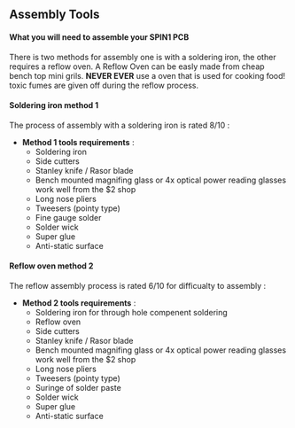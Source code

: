 

## Assembly Tools
#### What you will need to assemble your SPIN1 PCB ####

There is two methods for assembly one is with a soldering iron, the other requires a reflow oven. A Reflow Oven can be easly made from cheap bench top mini grils. **NEVER EVER** use a oven that is used for cooking food! toxic fumes are given off during the reflow process. 

#### Soldering iron method 1 #####

The process of assembly with a soldering iron is rated 8/10 :

- **Method 1 tools requirements** :
	- Soldering iron
	- Side cutters
	- Stanley knife / Rasor blade
	- Bench mounted magnifing glass or 4x optical power reading glasses work well from the $2 shop
	- Long nose pliers
	- Tweesers (pointy type)
	- Fine gauge solder
	- Solder wick
	- Super glue
	- Anti-static surface

#### Reflow oven method 2 ####

The reflow assembly process is rated 6/10 for difficualty to assembly :

- **Method 2 tools requirements** :
	- Soldering iron for through hole compenent soldering
	- Reflow oven
	- Side cutters
	- Stanley knife / Rasor blade
	- Bench mounted magnifing glass or 4x optical power reading glasses work well from the $2 shop
	- Long nose pliers
	- Tweesers (pointy type)
	- Suringe of solder paste
	- Solder wick
	- Super glue
	- Anti-static surface 
     
